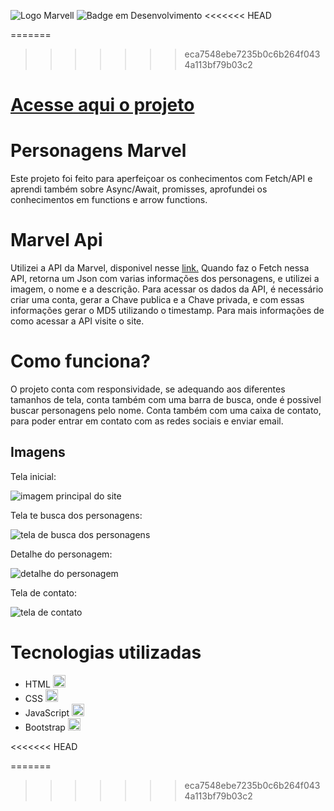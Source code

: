 ![Logo Marvell](https://logosmarcas.net/wp-content/uploads/2020/11/Marvel-Logo-2012-2014.png)
![Badge em Desenvolvimento](https://img.shields.io/badge/STATUS-EM%20DESENVOLVIMENTO-brightgreen)
<<<<<<< HEAD

=======
>>>>>>> eca7548ebe7235b0c6b264f0434a113bf79b03c2
# [Acesse aqui o projeto](https://abre.ai/marvelkarine)
# Personagens Marvel

Este projeto foi feito para aperfeiçoar os conhecimentos com Fetch/API e aprendi também sobre Async/Await, promisses, aprofundei os conhecimentos em functions e arrow functions.

# Marvel Api

Utilizei a API da Marvel, disponivel nesse [link.](https://developer.marvel.com) Quando faz o Fetch nessa API, retorna um Json com varias informações dos personagens, e utilizei a imagem, o nome e a descrição. Para acessar os dados da API, é necessário criar uma conta, gerar a Chave publica e a Chave privada, e com essas informações gerar o MD5 utilizando o timestamp. Para mais informações de como acessar a API visite o site.

# Como funciona?

O projeto conta com responsividade, se adequando aos diferentes tamanhos de tela, conta também com uma barra de busca, onde é possivel buscar personagens pelo nome. Conta também com uma caixa de contato, para poder entrar em contato com as redes sociais e enviar email.

## Imagens

Tela inicial:

![imagem principal do site](https://live.staticflickr.com/65535/52717826759_cd2102043e_b.jpg)

Tela te busca dos personagens:

![tela de busca dos personagens](https://live.staticflickr.com/65535/52717041792_890bda0c9c_b.jpg)

Detalhe do personagem:

![detalhe do personagem](https://live.staticflickr.com/65535/52717572011_379bc1b3ca_b.jpg)

Tela de contato:

![tela de contato](https://live.staticflickr.com/65535/52718051933_75fd700a24_b.jpg)

# Tecnologias utilizadas

* HTML <img src="https://cdn.jsdelivr.net/gh/devicons/devicon/icons/html5/html5-original.svg" width="20" height="20"/>          
*  CSS <img src="https://cdn.jsdelivr.net/gh/devicons/devicon/icons/css3/css3-original.svg" width="20" height="20"/>
*  JavaScript <img src="https://cdn.jsdelivr.net/gh/devicons/devicon/icons/javascript/javascript-original.svg" width="20" height="20"/>
*  Bootstrap <img src="https://cdn.jsdelivr.net/gh/devicons/devicon/icons/bootstrap/bootstrap-original.svg" width="20" height="20"/>
          
          
          
<<<<<<< HEAD
          
=======
          
>>>>>>> eca7548ebe7235b0c6b264f0434a113bf79b03c2

